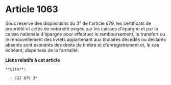 # Article 1063

Sous réserve des dispositions du 3° de l'article 679, les certificats de propriété et actes de notoriété exigés par les
caisses d'épargne et par la caisse nationale d'épargne pour effectuer le remboursement, le transfert ou le renouvellement des
livrets appartenant aux titulaires décédés ou déclarés absents sont exonérés des droits de timbre et d'enregistrement et, le
cas échéant, dispensés de la formalité.

**Liens relatifs à cet article**

	**Cite**:

	  - CGI 679 3°
